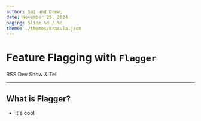 ```yaml
---
author: Sai and Drew,
date: November 25, 2024
paging: Slide %d / %d
theme: ./themes/dracula.json
---
```


# Feature Flagging with `Flagger`

RSS Dev Show & Tell

---

## What is Flagger?

- it's cool 

